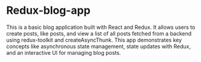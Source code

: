 # Redux-blog-app
This is a basic blog application built with React and Redux. It allows users to create posts, like posts, and view a list of all posts fetched from a backend using redux-toolkit and createAsyncThunk. This app demonstrates key concepts like asynchronous state management, state updates with Redux, and an interactive UI for managing blog posts.
